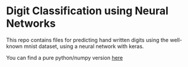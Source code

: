 # Digit Classification using Neural Networks

This repo contains files for predicting hand written digits using the well-known mnist dataset, using a neural network with keras.

You can find a pure python/numpy version [here](https://github.com/HarshNarayanJha/digit_classification)
